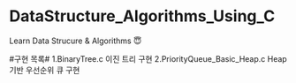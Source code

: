 # DataStructure_Algorithms_Using_C
Learn Data Strucure &amp; Algorithms :innocent:

#구현 목록#
 1.BinaryTree.c 이진 트리 구현
 2.PriorityQueue_Basic_Heap.c Heap 기반 우선순위 큐 구현

